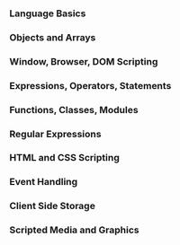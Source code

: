 ### Language Basics

### Objects and Arrays
### Window, Browser, DOM Scripting
### Expressions, Operators, Statements
### Functions, Classes, Modules
### Regular Expressions
### HTML and CSS Scripting
### Event Handling
### Client Side Storage
### Scripted Media and Graphics
